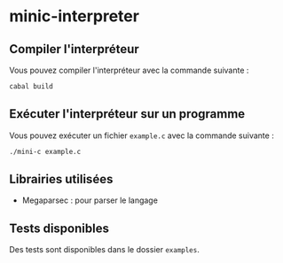 # minic-interpreter

## Compiler l'interpréteur

Vous pouvez compiler l'interpréteur avec la commande suivante :
```bash
cabal build
```

## Exécuter l'interpréteur sur un programme

Vous pouvez exécuter un fichier `example.c` avec la commande suivante :
```bash
./mini-c example.c
```

## Librairies utilisées

- Megaparsec : pour parser le langage

## Tests disponibles

Des tests sont disponibles dans le dossier `examples`.